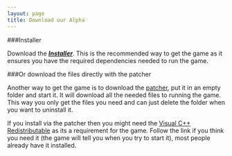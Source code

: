 ```yaml
---
layout: page
title: Download our Alpha
---
```


###Installer

Download the ***[Installer](http://valhalla-game.com/public/setup.exe)***. This is the recommended way to get the game as it ensures you have the required dependencies needed to run the game.


###Or download the files directly with the patcher

Another way to get the game is to download the [patcher](http://valhalla-game.com/public/patcher/startup.exe), put it in an empty folder and start it. It will download all the needed files to running the game. This way you only get the files you need and can just delete the folder when you want to uninstall it.

If you install via the patcher then you might need the [Visual C++ Redistributable](https://www.microsoft.com/en-us/download/details.aspx?id=48145) as its a requirement for the game. Follow the link if you think you need it (the game will tell you when you try to start it), most people already have it installed.
